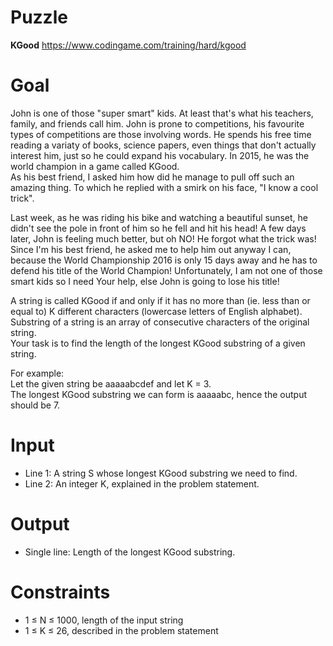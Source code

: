 # Puzzle
**KGood** https://www.codingame.com/training/hard/kgood

# Goal
John is one of those "super smart" kids. At least that's what his teachers, family, and friends call him. John is prone to competitions, his favourite types of competitions are those involving words. He spends his free time reading a variaty of books, science papers, even things that don't actually interest him, just so he could expand his vocabulary. In 2015, he was the world champion in a game called KGood.   
As his best friend, I asked him how did he manage to pull off such an amazing thing. To which he replied with a smirk on his face, "I know a cool trick".

Last week, as he was riding his bike and watching a beautiful sunset, he didn't see the pole in front of him so he fell and hit his head! A few days later, John is feeling much better, but oh NO! He forgot what the trick was! Since I'm his best friend, he asked me to help him out anyway I can, because the World Championship 2016 is only 15 days away and he has to defend his title of the World Champion! Unfortunately, 
I am not one of those smart kids so I need Your help, else John is going to lose his title!

A string is called KGood if and only if it has no more than (ie. less than or equal to) K different characters (lowercase letters of English alphabet).   
Substring of a string is an array of consecutive characters of the original string.   
Your task is to find the length of the longest KGood substring of a given string.  

For example:  
Let the given string be aaaaabcdef and let K = 3.  
The longest KGood substring we can form is aaaaabc, hence the output should be 7.  

# Input
* Line 1: A string S whose longest KGood substring we need to find.
* Line 2: An integer K, explained in the problem statement.

# Output
* Single line: Length of the longest KGood substring.

# Constraints
* 1 ≤ N ≤ 1000, length of the input string
* 1 ≤ K ≤ 26, described in the problem statement
